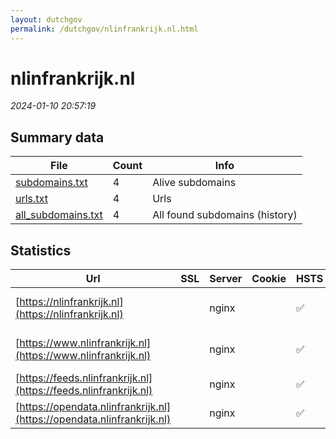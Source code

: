 ```yaml
---
layout: dutchgov
permalink: /dutchgov/nlinfrankrijk.nl.html
---
```



# nlinfrankrijk.nl
*2024-01-10 20:57:19*
## Summary data


| File       | Count | Info |
|------------|-------|------|
|[subdomains.txt](/data/nlinfrankrijk.nl/subdomains.txt)|4|Alive subdomains|
|[urls.txt](/data/nlinfrankrijk.nl/urls.txt)|4|Urls|
|[all_subdomains.txt](/data/nlinfrankrijk.nl/all_subdomains.txt)|4|All found subdomains (history)|


## Statistics


| Url | SSL | Server | Cookie | HSTS | CSP | XFO | XXP | RP | Tech |Title |
|------------|-------|------|------|------|------|------|------|------|------|------|
|[https://nlinfrankrijk.nl](https://nlinfrankrijk.nl)| |nginx| |:white_check_mark: |:warning: | :white_check_mark: | :white_check_mark: | :white_check_mark: |HSTS Nginx|301 Moved Perman...|
|[https://www.nlinfrankrijk.nl](https://www.nlinfrankrijk.nl)| |nginx| |:white_check_mark: |:warning: | :white_check_mark: | :white_check_mark: | :white_check_mark: |Bloomreach HSTS Nginx|Home | NL Innova...|
|[https://feeds.nlinfrankrijk.nl](https://feeds.nlinfrankrijk.nl)| |nginx| |:white_check_mark: | | :white_check_mark: | :white_check_mark: | :white_check_mark: |HSTS Nginx||
|[https://opendata.nlinfrankrijk.nl](https://opendata.nlinfrankrijk.nl)| |nginx| |:white_check_mark: | | :white_check_mark: | :white_check_mark: | :white_check_mark: |HSTS Nginx||